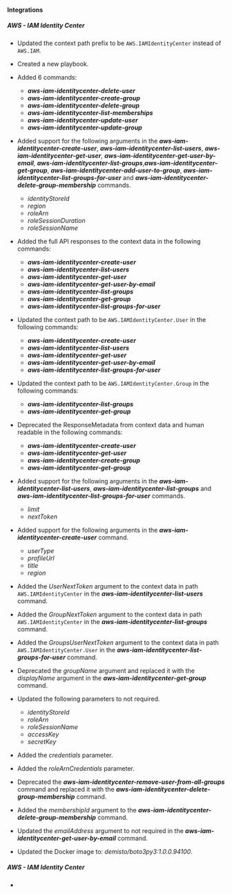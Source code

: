 
#### Integrations

##### AWS - IAM Identity Center

- Updated the context path prefix to be `AWS.IAMIdentityCenter` instead of `AWS.IAM`.
- Created a new playbook.
- Added 6 commands:
    - ***aws-iam-identitycenter-delete-user***
    - ***aws-iam-identitycenter-create-group***
    - ***aws-iam-identitycenter-delete-group***
    - ***aws-iam-identitycenter-list-memberships***
    - ***aws-iam-identitycenter-update-user***
    - ***aws-iam-identitycenter-update-group***
- Added support for the following arguments in the ***aws-iam-identitycenter-create-user***, ***aws-iam-identitycenter-list-users***, ***aws-iam-identitycenter-get-user***, ***aws-iam-identitycenter-get-user-by-email***, ***aws-iam-identitycenter-list-groups***,***aws-iam-identitycenter-get-group***, ***aws-iam-identitycenter-add-user-to-group***, ***aws-iam-identitycenter-list-groups-for-user*** and ***aws-iam-identitycenter-delete-group-membership*** commands.
    - *identityStoreId*
    - *region*
    - *roleArn*
    - *roleSessionDuration*
    - *roleSessionName*
- Added the full API responses to the context data in the following commands:
   - ***aws-iam-identitycenter-create-user***
   - ***aws-iam-identitycenter-list-users***
   - ***aws-iam-identitycenter-get-user***
   - ***aws-iam-identitycenter-get-user-by-email***
   - ***aws-iam-identitycenter-list-groups***
   - ***aws-iam-identitycenter-get-group***
   - ***aws-iam-identitycenter-list-groups-for-user***
- Updated the context path to be `AWS.IAMIdentityCenter.User` in the following commands:
   - ***aws-iam-identitycenter-create-user***
   - ***aws-iam-identitycenter-list-users***
   - ***aws-iam-identitycenter-get-user***
   - ***aws-iam-identitycenter-get-user-by-email***
   - ***aws-iam-identitycenter-list-groups-for-user*** 
- Updated the context path to be `AWS.IAMIdentityCenter.Group` in the following commands:
   - ***aws-iam-identitycenter-list-groups***
   - ***aws-iam-identitycenter-get-group***
- Deprecated the ResponseMetadata from context data and human readable in the following commands:
   - ***aws-iam-identitycenter-create-user***
   - ***aws-iam-identitycenter-get-user***
   - ***aws-iam-identitycenter-create-group***
   - ***aws-iam-identitycenter-get-group***
- Added support for the following arguments in the ***aws-iam-identitycenter-list-users***, ***aws-iam-identitycenter-list-groups*** and ***aws-iam-identitycenter-list-groups-for-user*** commands.
    - *limit*
    - *nextToken*
- Added support for the following arguments in the ***aws-iam-identitycenter-create-user*** command.
    - *userType*
    - *profileUrl*
    - *title*
    - *region*
- Added the *UserNextToken* argument to the context data in path `AWS.IAMIdentityCenter` in the ***aws-iam-identitycenter-list-users*** command.
- Added the *GroupNextToken* argument to the context data in path `AWS.IAMIdentityCenter` in the ***aws-iam-identitycenter-list-groups*** command.
- Added the *GroupsUserNextToken* argument to the context data in path `AWS.IAMIdentityCenter.User` in the ***aws-iam-identitycenter-list-groups-for-user*** command.
- Deprecated the *groupName* argument and replaced it with the *displayName* argument in the ***aws-iam-identitycenter-get-group*** command.
- Updated the following parameters to not required.
    - *identityStoreId*
    - *roleArn*
    - *roleSessionName*
    - *accessKey*
    - *secretKey*
- Added the *credentials* parameter.
- Added the *roleArnCredentials* parameter.
- Deprecated the ***aws-iam-identitycenter-remove-user-from-all-groups*** command and replaced it with the ***aws-iam-identitycenter-delete-group-membership*** command.
- Added the *membershipId* argument to the ***aws-iam-identitycenter-delete-group-membership*** command.
- Updated the *emailAddress* argument to not required in the ***aws-iam-identitycenter-get-user-by-email*** command.






- Updated the Docker image to: *demisto/boto3py3:1.0.0.94100*.

##### AWS - IAM Identity Center

- 

